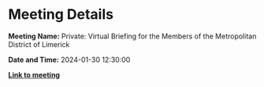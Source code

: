 # Meeting Details

**Meeting Name:** Private: Virtual Briefing for the Members of the Metropolitan District of Limerick

**Date and Time:** 2024-01-30 12:30:00

**<a href="https://www.limerick.ie/council/whats-on/private-virtual-briefing-for-the-members-of-the-metropolitan-district-of-4" target="_blank">Link to meeting</a>**

